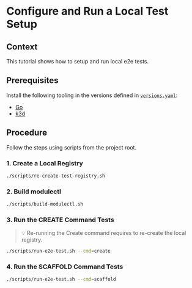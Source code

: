 # Configure and Run a Local Test Setup

## Context

This tutorial shows how to setup and run local e2e tests.

## Prerequisites

Install the following tooling in the versions defined in [`versions.yaml`](https://github.com/kyma-project/lifecycle-manager/blob/main/versions.yaml):

- [Go](https://go.dev/)
- [k3d](https://k3d.io/stable/)

## Procedure

Follow the steps using scripts from the project root.

### 1. Create a Local Registry

```sh
./scripts/re-create-test-registry.sh
```

### 2. Build modulectl

```sh
./scripts/build-modulectl.sh
```

### 3. Run the CREATE Command Tests

> :bulb: Re-running the Create command requires to re-create the local registry.

```sh
./scripts/run-e2e-test.sh --cmd=create
```

### 4. Run the SCAFFOLD Command Tests

```sh
./scripts/run-e2e-test.sh --cmd=scaffold
```
